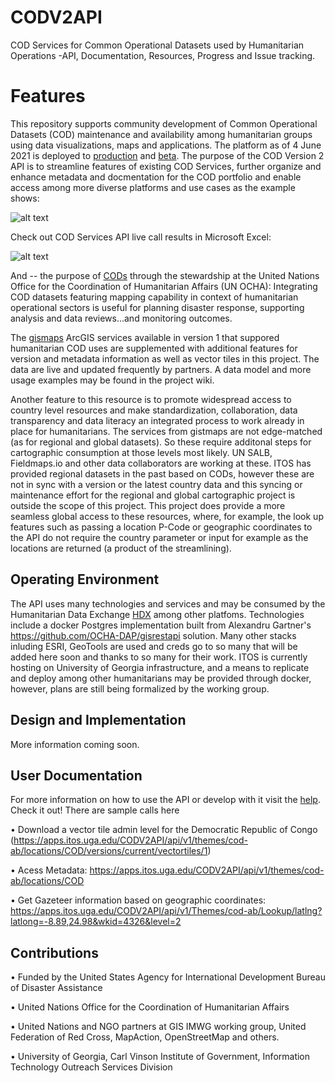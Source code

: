 # CODV2API
COD Services for Common Operational Datasets used by Humanitarian Operations -API, Documentation, Resources, Progress and Issue tracking.
# Features
This repository supports community development of Common Operational Datasets (COD) maintenance and availability among humanitarian groups using data visualizations, maps and applications. The platform as of 4 June 2021 is deployed to [production](https://apps.itos.uga.edu/CODV2API) and [beta](https://beta.itos.uga.edu/). The purpose of the COD Version 2 API is to streamline features of existing COD Services, further organize and enhance metadata and docmentation for the COD portfolio and enable access among more diverse platforms and use cases as the example shows:

![alt text](https://apps.itos.uga.edu/CODV2API/Content/Ex2.png "COD API and Clients") 

Check out COD Services API live call results in Microsoft Excel:

![alt text](https://apps.itos.uga.edu/CODV2API/Content/excel-ex.png "COD API Excel") 

And -- the purpose of [CODs](https://cod.unocha.org) through the stewardship at the United Nations Office for the Coordination of Humanitarian Affairs (UN OCHA): Integrating COD datasets featuring mapping capability in context of humanitarian operational sectors is useful for planning disaster response, supporting analysis and data reviews...and monitoring outcomes.

The [gismaps](https://gistmaps.itos.uga.edu/arcgis/rest/services/cod-external) ArcGIS services available in version 1 that suppored humanitarian COD uses are supplemented with additional features for version and metadata information as well as vector tiles in this project. The data are live and updated frequently by partners. A data model and more usage examples may be found in the project wiki.

Another feature to this resource is to promote widespread access to country level resources and make standardization, collaboration, data transparency and data literacy an integrated process to work already in place for humanitarians. The services from gistmaps are not edge-matched (as for regional and global datasets). So these require additonal steps for cartographic consumption at those levels most likely. UN SALB, Fieldmaps.io and other data collaborators are working at these. ITOS has provided regional datasets in the past based on CODs, however these are not in sync with a version or the latest country data and this syncing or maintenance effort for the regional and global cartographic project is outside the scope of this project. This project does provide a more seamless global access to these resources, where, for example, the look up features such as passing a location P-Code or geographic coordinates to the API do not require the country parameter or input for example as the locations are returned (a product of the streamlining).


## Operating Environment
The API uses many technologies and services and may be consumed by the Humanitarian Data Exchange [HDX](https://data.humdata.org) among other platfoms. Technologies include a docker Postgres implementation built from Alexandru Gartner's https://github.com/OCHA-DAP/gisrestapi solution. Many other stacks inluding ESRI, GeoTools are used and creds go to so many that will be added here soon and thanks to so many for their work. ITOS is currently hosting on University of Georgia infrastructure, and a means to replicate and deploy among other humanitarians may be provided through docker, however, plans are still being formalized by the working group.

## Design and Implementation
More information coming soon.


## User Documentation
For more information on how to use the API or develop with it visit the [help](https://apps.itos.uga.edu/CODV2API/help). Check it out! There are sample calls here

•	Download a vector tile admin level for the Democratic Republic of Congo (https://apps.itos.uga.edu/CODV2API/api/v1/themes/cod-ab/locations/COD/versions/current/vectortiles/1)

•	Acess Metadata: https://apps.itos.uga.edu/CODV2API/api/v1/themes/cod-ab/locations/COD

•	Get Gazeteer information based on geographic coordinates: https://apps.itos.uga.edu/CODV2API/api/v1/Themes/cod-ab/Lookup/latlng?latlong=-8.89,24.98&wkid=4326&level=2

## Contributions

• Funded by the United States Agency for International Development Bureau of Disaster Assistance

• United Nations Office for the Coordination of Humanitarian Affairs

• United Nations and NGO partners at GIS IMWG working group, United Federation of Red Cross, MapAction, OpenStreetMap and others.

• University of Georgia, Carl Vinson Institute of Government, Information Technology Outreach Services Division



